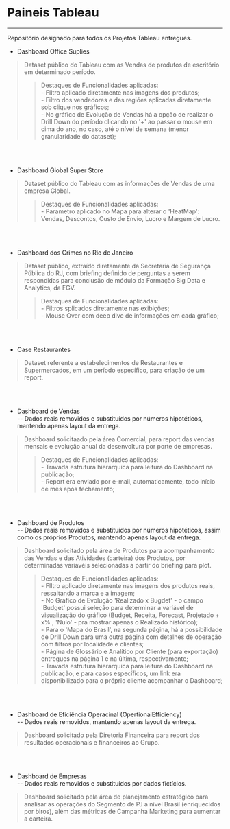 # Paineis Tableau

---------------------------------   
Repositório designado para todos os Projetos Tableau entregues.

* Dashboard Office Suplies       
> Dataset público do Tableau com as Vendas de produtos de escritório em determinado período.  
>> Destaques de Funcionalidades aplicadas:   
     - FIltro aplicado diretamente nas imagens dos produtos;   
     - Filtro dos vendedores e das regiões aplicadas diretamente sob clique nos gráficos;   
     - No gráfico de Evolução de Vendas há a opção de realizar o Drill Down do período clicando no '+' ao passar o mouse em cima do ano, no caso, até o nível de semana (menor granularidade do dataset);   

<br>
<br>  

* Dashboard Global Super Store         
> Dataset público do Tableau com as informações de Vendas de uma empresa Global.   
>> Destaques de Funcionalidades aplicadas:      
     - Parametro aplicado no Mapa para alterar o 'HeatMap': Vendas, Descontos, Custo de Envio, Lucro e Margem de Lucro.       

<br>
<br>  

* Dashboard dos Crimes no Rio de Janeiro    
> Dataset público, extraído diretamente da Secretaria de Segurança Pública do RJ, com briefing definido de perguntas a serem respondidas para conclusão de módulo da Formação Big Data e Analytics, da FGV.   
>> Destaques de Funcionalidades aplicadas:       
     - Filtros splicados diretamente nas exibições;  
     - Mouse Over com deep dive de informações em cada gráfico;  

<br>
<br>


* Case Restaurantes     
> Dataset referente a estabelecimentos de Restaurantes e Supermercados, em um período específico, para criação de um report.

<br>
<br>
  
* Dashboard de Vendas  
-- Dados reais removidos e substituídos por números hipotéticos, mantendo apenas layout da entrega.   
> Dashboard solicitaado pela área Comercial, para report das vendas mensais e evolução anual da desenvoltura por porte de empresas.  
>> Destaques de Funcionalidades aplicadas:    
     - Travada estrutura hierárquica para leitura do Dashboard na publicação;  
     - Report era enviado por e-mail, automaticamente, todo início de mês após fechamento;         

<br>
<br>

* Dashboard de Produtos   
-- Dados reais removidos e substituídos por números hipotéticos, assim como os próprios Produtos, mantendo apenas layout da entrega.    
> Dashboard solicitado pela área de Produtos para acompanhamento das Vendas e das Atividades (carteira) dos Produtos, por determinadas variavéis selecionadas a partir do briefing para plot.   
>> Destaques de Funcionalidades aplicadas:  
    - FIltro aplicado diretamente nas imagens dos produtos reais, ressaltando a marca e a imagem;    
    - No Gráfico de Evolução 'Realizado x Bugdet' - o campo 'Budget' possui seleção para determinar a variável de visualização do gráfico (Budget, Receita, Forecast, Projetado + x% , 'Nulo' - pra mostrar apenas o Realizado histórico);  
    - Para o 'Mapa do Brasil', na segunda página, há a possibilidade de Drill Down para uma outra página com detalhes de operação com filtros por localidade e clientes;  
    - Página de Glossário e Analítico por Cliente (para exportação) entregues na página 1 e na última, respectivamente;  
    - Travada estrutura hierárquica para leitura do Dashboard na publicação, e para casos específicos, um link era disponibilizado para o próprio cliente acompanhar o Dashboard;     

<br>
<br>
   
* Dashboard de Eficiência Operacinal (OpertionalEfficiency)   
-- Dados reais removidos, mantendo apenas layout da entrega.    
> Dashboard solicitado pela Diretoria Financeira para report dos resultados operacionais e financeiros ao Grupo.  

<br>  
<br>  

* Dashboard de Empresas   
-- Dados reais removidos e substituídos por dados fictícios.    
> Dashboard solicitado pela área de planejamento estratégico para analisar as operações do Segmento de PJ a nível Brasil (enriquecidos por biros), além das métricas de Campanha Marketing para aumentar a carteira.  

<br>  
<br>  




 





